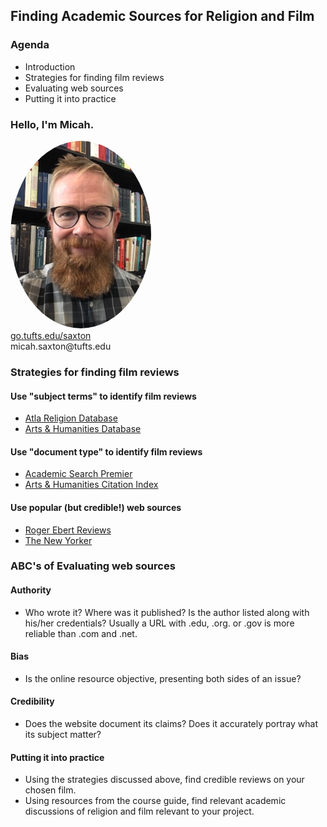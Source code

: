 ## Finding Academic Sources for Religion and Film


### Agenda
* Introduction
* Strategies for finding film reviews
* Evaluating web sources
* Putting it into practice


### Hello, I'm Micah.
<img src="./images/saxton_profile.jpg" height=300 style="border-radius: 50%">
<br>
<a href = "https://go.tufts.edu/saxton" target="_blank">go.tufts.edu/saxton</a>
<br>
micah.saxton@tufts.edu


### Strategies for finding film reviews

#### Use "subject terms" to identify film reviews
* [Atla Religion Database](http://www.library.tufts.edu/ezproxy/ezproxy.asp?LOCATION=ATLAReligion)
* [Arts & Humanities Database](http://www.library.tufts.edu/ezproxy/ezproxy.asp?LOCATION=PQArtHum)

#### Use "document type" to identify film reviews
* [Academic Search Premier](http://www.library.tufts.edu/ezproxy/ezproxy.asp?LOCATION=AcademicSearch)
* [Arts & Humanities Citation Index](http://www.library.tufts.edu/ezproxy/ezproxy.asp?LOCATION=WOSArHuCiIn)

#### Use popular (but credible!) web sources
* [Roger Ebert Reviews](http://www.rogerebert.com/reviews)
* [The New Yorker](https://login.ezproxy.library.tufts.edu/login?url=http://www.newyorker.com/archive)


### ABC's of Evaluating web sources

#### Authority
* Who wrote it? Where was it published? Is the author listed along with his/her credentials? Usually a URL with .edu, .org. or .gov is more reliable than .com and .net.

#### Bias
* Is the online resource objective, presenting both sides of an issue?

#### Credibility
* Does the website document its claims? Does it accurately portray what its subject matter?


#### Putting it into practice
* Using the strategies discussed above, find credible reviews on your chosen film.
* Using resources from the course guide, find relevant academic discussions of religion and film relevant to your project.